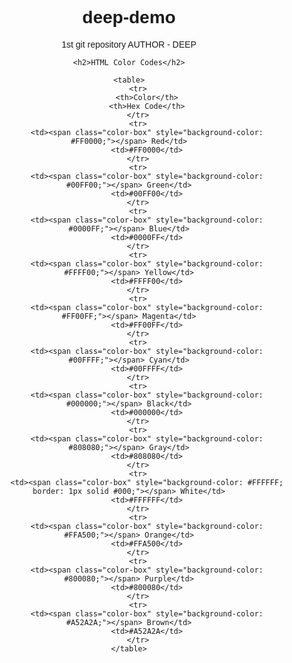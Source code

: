 # deep-demo
1st git repository
AUTHOR - DEEP
<!DOCTYPE html>
<html lang="en">
<head>
    <meta charset="UTF-8">
    <meta name="viewport" content="width=device-width, initial-scale=1.0">
    <title>HTML Color Codes</title>
    <style>
        body {
            font-family: Arial, sans-serif;
            text-align: center;
        }
        table {
            width: 80%;
            margin: 20px auto;
            border-collapse: collapse;
        }
        th, td {
            padding: 10px;
            border: 1px solid #000;
        }
        th {
            background-color: #333;
            color: white;
        }
        .color-box {
            width: 100px;
            height: 30px;
            display: inline-block;
        }
    </style>
</head>
<body>

    <h2>HTML Color Codes</h2>

    <table>
        <tr>
            <th>Color</th>
            <th>Hex Code</th>
        </tr>
        <tr>
            <td><span class="color-box" style="background-color: #FF0000;"></span> Red</td>
            <td>#FF0000</td>
        </tr>
        <tr>
            <td><span class="color-box" style="background-color: #00FF00;"></span> Green</td>
            <td>#00FF00</td>
        </tr>
        <tr>
            <td><span class="color-box" style="background-color: #0000FF;"></span> Blue</td>
            <td>#0000FF</td>
        </tr>
        <tr>
            <td><span class="color-box" style="background-color: #FFFF00;"></span> Yellow</td>
            <td>#FFFF00</td>
        </tr>
        <tr>
            <td><span class="color-box" style="background-color: #FF00FF;"></span> Magenta</td>
            <td>#FF00FF</td>
        </tr>
        <tr>
            <td><span class="color-box" style="background-color: #00FFFF;"></span> Cyan</td>
            <td>#00FFFF</td>
        </tr>
        <tr>
            <td><span class="color-box" style="background-color: #000000;"></span> Black</td>
            <td>#000000</td>
        </tr>
        <tr>
            <td><span class="color-box" style="background-color: #808080;"></span> Gray</td>
            <td>#808080</td>
        </tr>
        <tr>
            <td><span class="color-box" style="background-color: #FFFFFF; border: 1px solid #000;"></span> White</td>
            <td>#FFFFFF</td>
        </tr>
        <tr>
            <td><span class="color-box" style="background-color: #FFA500;"></span> Orange</td>
            <td>#FFA500</td>
        </tr>
        <tr>
            <td><span class="color-box" style="background-color: #800080;"></span> Purple</td>
            <td>#800080</td>
        </tr>
        <tr>
            <td><span class="color-box" style="background-color: #A52A2A;"></span> Brown</td>
            <td>#A52A2A</td>
        </tr>
    </table>

</body>
</html>

